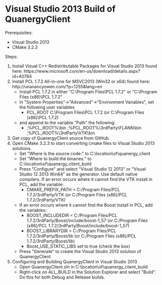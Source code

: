 # Visual Studio 2013 Build of QuanergyClient

Prerequisites:
<ul>
    <li>Visual Studio 2013</li>
    <li>CMake 3.2.3</li>
</ul>

Steps:
<ol>
<li>Install Visual C++ Redistributable Packages for Visual Studio 2013 found here: 
	https://www.microsoft.com/en-us/download/details.aspx?id=40784
</li>
<li>Install PCL 1.7.2 All-in-one for MSVC2013 (Win32 or x64) found here: http://unanancyowen.com/?p=1255&amp;lang=en
    <ul>
    <li>Install PCL 1.7.2 in either "C:\Program Files\PCL 1.7.2" or "C:\Program Files (x86)\PCL 1.7.2"
    </li>
    <li>In "System Properties"->"Advanced"->"Environment Variables", set the following user variables
          <ul>
          <li>
          PCL_ROOT     C:\Program Files\PCL 1.7.2 (or C:\Program Files (x86)\PCL 1.7.2)
          </li>
          </ul>
    </li>
    <li>and append to the variable "Path" the following:
          <ul>
          <li>
             ;%PCL_ROOT%\bin
             ;%PCL_ROOT%\3rdParty\FLANN\bin
             ;%PCL_ROOT%\3rdParty\VTK\bin
          </li>
          </ul>
    </li>
    </ul>
</li>
<li>Get copy of QuanergyClient source from GitHub.
</li>
<li>Open CMake 3.2.3 to start converting cmake files to Visual Studio 2013 solutions.
    <ul>
    <li>Set "Where is the source code:" to C:\location\of\quanergy_client
    </li>
    <li>Set "Where to build the binaries:" to C:\location\of\quanergy_client_build
    </li>
    <li>Press "Configure" and select "Visual Studio 12 2013" or "Visual Studio 12 2013 Win64" as the generator.  Use default native compilers.
        If an error occurs where it cannot find the VTK install in PCL, add the variable:
          <ul>
          <li>CMAKE_PREFIX_PATH = C:/Program Files/PCL 1.7.2/3rdParty/VTK (or C:/Program Files (x86)/PCL 1.7.2/3rdParty/VTK)</li>
          </ul>
    </li>
    <li>
        If an error occurs where it cannot find the Boost install in PCL,
        add the variables:
          <ul>
          <li>
            BOOST_INCLUDEDIR = C:/Program Files/PCL 1.7.2/3rdParty/Boost/include/boost-1_57 (or C:/Program Files (x86)/PCL 1.7.2/3rdParty/Boost/include/boost-1_57)
          </li>
          <li>
            BOOST_LIBRARYDIR = C:/Program Files/PCL 1.7.2/3rdParty/Boost/lib (or C:/Program Files (x86)/PCL 1.7.2/3rdParty/Boost/lib)
          </li>
          <li>
            Boost_USE_STATIC_LIBS set to true (check the box)
          </li>
          </ul>
    </li>
    <li>Press "Generate" to create the Visual Studio 2013 solution of QuanergyClient
    </li>
    </ul>
</li>
<li>Configuring and Building QuanergyClient in Visual Studio 2013
    <ul>
    <li>Open QuanergyClient.sln in C:\location\of\quanergy_client_build
    </li>
    <li>Right-click on ALL_BUILD in the Solution Explorer and select "Build".  Do this for both Debug and Release builds.
    </li>
    </ul>
</li>
</ol>
